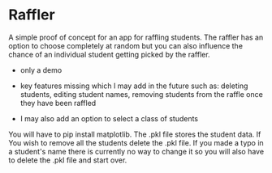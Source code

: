 # Raffler
A simple proof of concept for an app for raffling students. 
The raffler has an option to choose completely at random but you can also influence the chance of an individual student getting picked by the raffler.

- only a demo
- key features missing which I may add in the future such as:
deleting students,
editing student names,
removing students from the raffle once they have been raffled

- I may also add an option to select a class of students

You will have to pip install matplotlib.
The .pkl file stores the student data. If You wish to remove all the students delete the .pkl file. If you made a typo in a student's name there is currently no way to change it so you will also have to delete the .pkl file and start over.
